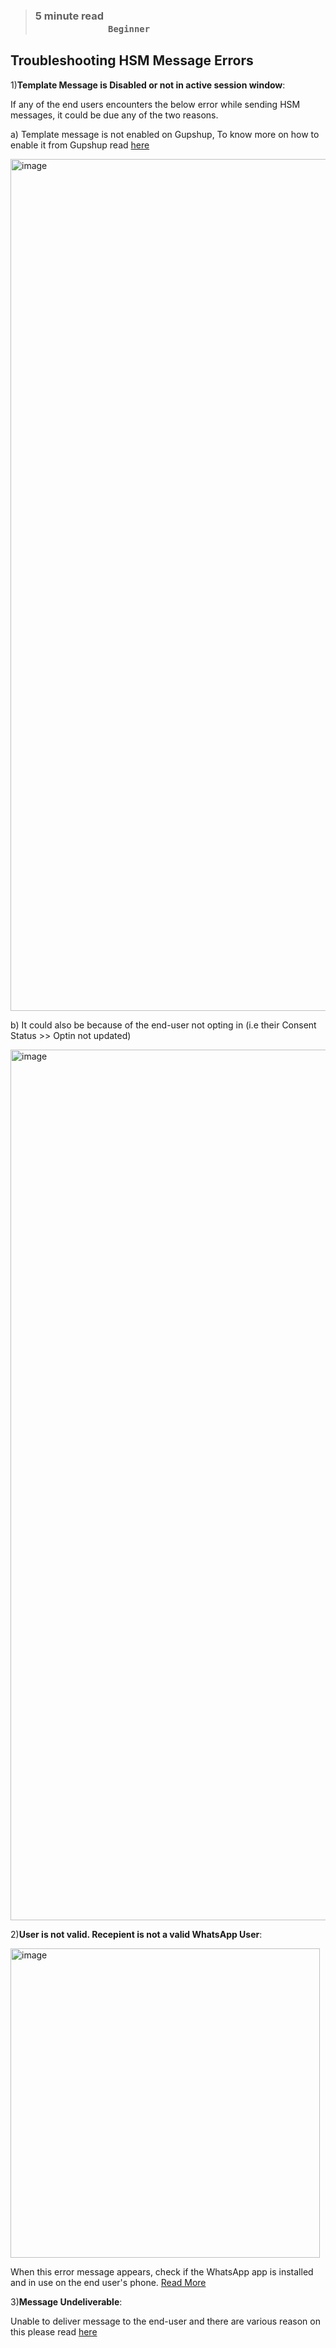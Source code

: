 > ### **5 minute read &nbsp; &nbsp; &nbsp; &nbsp; &nbsp; &nbsp; &nbsp; &nbsp; &nbsp; &nbsp; &nbsp; &nbsp; &nbsp; &nbsp; &nbsp; &nbsp; &nbsp; &nbsp; &nbsp; &nbsp; &nbsp; &nbsp; &nbsp; &nbsp; &nbsp; &nbsp; &nbsp; &nbsp; &nbsp; &nbsp; &nbsp; &nbsp; &nbsp; &nbsp; &nbsp; &nbsp; &nbsp; &nbsp; &nbsp; &nbsp; &nbsp; &nbsp; &nbsp; &nbsp; &nbsp; &nbsp; &nbsp; &nbsp; &nbsp; &nbsp; &nbsp; &nbsp; &nbsp; &nbsp; &nbsp; &nbsp; &nbsp; &nbsp; &nbsp; &nbsp; `Beginner`**

## Troubleshooting HSM Message Errors

1)**Template Message is Disabled or not in active session window**:

If any of the end users encounters the below error while sending HSM messages, it could be due any of the two reasons.

a) Template message is not enabled on Gupshup, To know more on how to enable it from Gupshup read [here](https://glific.github.io/docs/docs/Onboarding/Setup%20an%20organisation%20on%20GupShup/)

<img width="1363" alt="image" src="https://github.com/user-attachments/assets/ee889bfc-adbe-4296-93d5-126224e19625"/>

b) It could also be because of the end-user not opting in (i.e their Consent Status >> Optin not updated)
 
<img width="1393" alt="image" src="https://github.com/user-attachments/assets/f7560b2e-656d-485e-9855-4ddf3070af28" />

2)**User is not valid. Recepient is not a valid WhatsApp User**:

<img width="495" alt="image" src="https://github.com/user-attachments/assets/566e9e97-d141-4011-b7a2-897b4bea81b5"/>

When this error message appears, check if the WhatsApp app is installed and in use on the end user's phone. [Read More](https://glific.github.io/docs/docs/Product%20Features/Flows/Others/Configure%20Optin%20&%20Optout%20preferences%20in%20Glific/)

3)**Message Undeliverable**:

Unable to deliver message  to the end-user and there are various reason on this please read [here](https://developers.facebook.com/docs/whatsapp/cloud-api/support/error-codes/)
